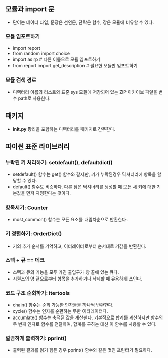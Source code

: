 ## 모듈과 import 문
- 단어는 데이터 타입, 문장은 선언문, 단락은 함수, 장은 모듈에 비유할 수 있다.

### 모듈 임포트하기
- import report
- from random import choice
- import as rp # 다른 이름으로 모듈 임포트하기
- from report import get_description # 필요한 모듈만 임포트하기

### 모듈 검색 경로
- 디렉터리 이름의 리스트와 표준 sys 모듈에 저장되어 있는 ZIP 아카이브 파일을 변수 path로 사용한다.

## 패키지
- __init.py__ 팡리을 포함하는 디렉터리를 패키지로 간주한다.

## 파이썬 표준 라이브러리
### 누락된 키 처리하기: setdefault(), defaultdict()
- setdefault() 함수는 get() 함수와 같지만, 키가 누락된경우 딕셔너리에 항목을 할당할 수 있다.
- default() 함수도 비슷하다. 다른 점은 딕셔너리를 생성할 때 모든 새 키에 대한 기본값을 먼저 지정한다는 것이다.

### 항목세기: Counter
- most_common() 함수는 모든 요소를 내림차순으로 반환한다.

### 키 정렬하기: OrderDict()
- 키의 추가 순서를 기억하고, 이터레이터로부터 순서대로 키값을 반환한다.

### 스택 + 큐 == 데크
- 스택과 큐의 기능을 모두 가진 출입구가 양 끝에 있는 큐다.
- 시퀀스의 양 끝으로부터 항목을 추가하거나 삭제할 때 유용하게 쓰인다.

### 코드 구조 순회하기: itertools
- chain() 함수는 순회 가능한 인자들을 하나씩 반환한다.
- cycle() 함수는 인자를 순환하는 무한 이타레이터다.
- accumlate() 함수는 축적된 값을 계산한다. 기본적으로 합계를 계산하지만 함수의 두 번째 인자로 함수를 전달하여, 합계를 구하는 대신 이 함수를 사용할 수 있다.

### 깔끔하게 출력하기: pprint()
- 출력된 결과를 읽기 힘든 경우 pprint() 함수와 같은 멋진 프린터가 필요하다.
